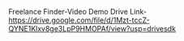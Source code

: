 Freelance Finder-Video Demo 
Drive Link- https://drive.google.com/file/d/1Mzt-tccZ-QYNE1Klxv8ge3LpP9HMOPAf/view?usp=drivesdk
